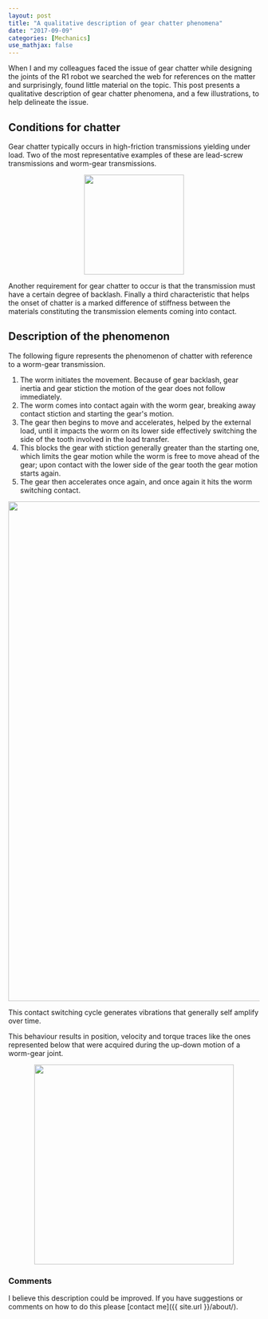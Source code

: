 ```yaml
---
layout: post
title: "A qualitative description of gear chatter phenomena"
date: "2017-09-09"
categories: [Mechanics]
use_mathjax: false
---
```


When I and my colleagues faced the issue of gear chatter while designing the joints of the R1 robot we searched the web for references on the matter and surprisingly, found little material on the topic.
This post presents a qualitative description of gear chatter phenomena, and a few illustrations, to help delineate the issue.

## Conditions for chatter

Gear chatter typically occurs in high-friction transmissions yielding under load.
Two of the most representative examples of these are lead-screw transmissions and worm-gear transmissions.

<div align="center"><img src='{{ site.url }}asset-bank/chatter-diagram.svg' height='200pt'/></div>

Another requirement for gear chatter to occur is that the transmission must have a certain degree of backlash.
Finally a third characteristic that helps the onset of chatter is a marked difference of stiffness between the materials constituting the transmission elements coming into contact.

## Description of the phenomenon

The following figure represents the phenomenon of chatter with reference to a worm-gear transmission.

1. The worm initiates the movement. Because of gear backlash, gear inertia and gear stiction the motion of the gear does not follow immediately.
1. The worm comes into contact again with the worm gear, breaking away contact stiction and starting the gear's motion.
1. The gear then begins to move and accelerates, helped by the external load, until it impacts the worm on its lower side effectively switching the side of the tooth involved in the load transfer.
1. This blocks the gear with stiction generally greater than the starting one, which limits the gear motion while the worm is free to move ahead of the gear; upon contact with the lower side of the gear tooth the gear motion starts again.
1. The gear then accelerates once again, and once again it hits the worm switching contact.

<div align="center"><img src='{{ site.url }}asset-bank/chatter-sequence.svg' height='1000pt'/></div>

This contact switching cycle generates vibrations that generally self amplify over time.

This behaviour results in position, velocity and torque traces like the ones represented below that were acquired during the up-down motion of a worm-gear joint.

<div align="center"><img src='{{ site.url }}asset-bank/chatter-plot.svg' height='400pt'/></div>

### Comments

I believe this description could be improved. If you have suggestions or comments on how to do this please [contact me]({{ site.url }}/about/).
